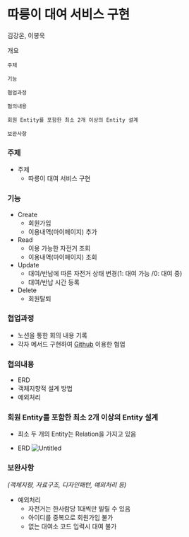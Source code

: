 # 따릉이 대여 서비스 구현

김강온, 이봉욱

개요

    주제

    기능

    협업과정

    협의내용

    회원 Entity를 포함한 최소 2개 이상의 Entity 설계

    보완사항

### 주제

- 주제
    - 따릉이 대여 서비스 구현

### 기능

- Create
    - 회원가입
    - 이용내역(마이페이지) 추가
- Read
    - 이용 가능한 자전거 조회
    - 이용내역(마이페이지) 조회
- Update
    - 대여/반납에 따른 자전거 상태 변경(1: 대여 가능 /0: 대여 중)
    - 대여/반납 시간 등록
- Delete
    - 회원탈퇴

### 협업과정

- 노션을 통한 회의 내용 기록
- 각자 메서드 구현하여 [Github](https://github.com/kiv9908/seoulBike) 이용한 협업

### 협의내용

- ERD
- 객체지향적 설계 방법
- 예외처리

### 회원 Entity를 포함한 최소 2개 이상의 Entity 설계

- 최소 두 개의 Entity는 Relation을 가지고 있음

- ERD
![Untitled](https://github.com/kiv9908/seoulBike/assets/105219462/d5506dd4-ac26-4ac9-84c9-0c0b6b464443)

    

### 보완사항

*(객체지향, 자료구조, 디자인패턴, 예외처리 등)*

- 예외처리
    - 자전거는 한사람당 1대씩만 빌릴 수 있음
    - 아이디를 중복으로 회원가입 불가
    - 없는 대여소 코드 입력시 대여 불가
